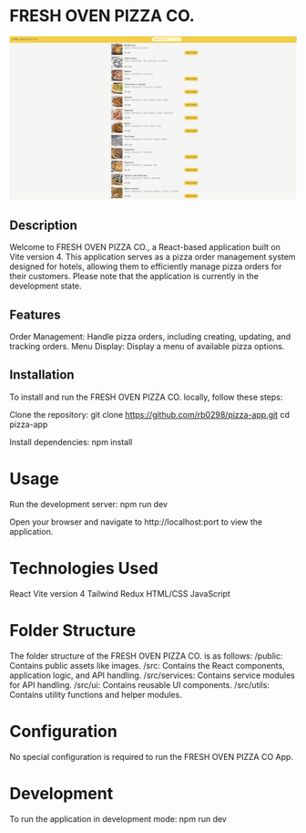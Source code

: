 # FRESH OVEN PIZZA CO.

![FRESH OVEN PIZZA CO. Screenshot](/public/PizzaApp.png)

## Description

Welcome to FRESH OVEN PIZZA CO., a React-based application built on Vite version 4. This application serves as a pizza order management system designed for hotels, allowing them to efficiently manage pizza orders for their customers. Please note that the application is currently in the development state.

## Features

Order Management: Handle pizza orders, including creating, updating, and tracking orders.
Menu Display: Display a menu of available pizza options.

## Installation

To install and run the FRESH OVEN PIZZA CO. locally, follow these steps:

Clone the repository:
git clone https://github.com/rb0298/pizza-app.git
cd pizza-app

Install dependencies:
npm install

# Usage

Run the development server:
npm run dev

Open your browser and navigate to http://localhost:port to view the application.

# Technologies Used

React
Vite version 4
Tailwind
Redux
HTML/CSS
JavaScript

# Folder Structure

The folder structure of the FRESH OVEN PIZZA CO. is as follows:
/public: Contains public assets like images.
/src: Contains the React components, application logic, and API handling.
/src/services: Contains service modules for API handling.
/src/ui: Contains reusable UI components.
/src/utils: Contains utility functions and helper modules.

# Configuration

No special configuration is required to run the FRESH OVEN PIZZA CO App.

# Development

To run the application in development mode:
npm run dev
